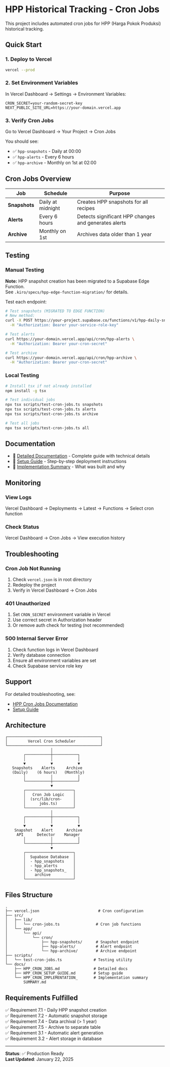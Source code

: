 # HPP Historical Tracking - Cron Jobs

This project includes automated cron jobs for HPP (Harga Pokok Produksi) historical tracking.

## Quick Start

### 1. Deploy to Vercel

```bash
vercel --prod
```

### 2. Set Environment Variables

In Vercel Dashboard → Settings → Environment Variables:

```env
CRON_SECRET=your-random-secret-key
NEXT_PUBLIC_SITE_URL=https://your-domain.vercel.app
```

### 3. Verify Cron Jobs

Go to Vercel Dashboard → Your Project → Cron Jobs

You should see:
- ✅ `hpp-snapshots` - Daily at 00:00
- ✅ `hpp-alerts` - Every 6 hours  
- ✅ `hpp-archive` - Monthly on 1st at 02:00

## Cron Jobs Overview

| Job | Schedule | Purpose |
|-----|----------|---------|
| **Snapshots** | Daily at midnight | Creates HPP snapshots for all recipes |
| **Alerts** | Every 6 hours | Detects significant HPP changes and generates alerts |
| **Archive** | Monthly on 1st | Archives data older than 1 year |

## Testing

### Manual Testing

**Note:** HPP snapshot creation has been migrated to a Supabase Edge Function.  
See `.kiro/specs/hpp-edge-function-migration/` for details.

Test each endpoint:

```bash
# Test snapshots (MIGRATED TO EDGE FUNCTION)
# New method:
curl -X POST https://your-project.supabase.co/functions/v1/hpp-daily-snapshots \
  -H "Authorization: Bearer your-service-role-key"

# Test alerts
curl https://your-domain.vercel.app/api/cron/hpp-alerts \
  -H "Authorization: Bearer your-cron-secret"

# Test archive
curl https://your-domain.vercel.app/api/cron/hpp-archive \
  -H "Authorization: Bearer your-cron-secret"
```

### Local Testing

```bash
# Install tsx if not already installed
npm install -g tsx

# Test individual jobs
npx tsx scripts/test-cron-jobs.ts snapshots
npx tsx scripts/test-cron-jobs.ts alerts
npx tsx scripts/test-cron-jobs.ts archive

# Test all jobs
npx tsx scripts/test-cron-jobs.ts all
```

## Documentation

- 📖 [Detailed Documentation](docs/HPP_CRON_JOBS.md) - Complete guide with technical details
- 🚀 [Setup Guide](docs/HPP_CRON_SETUP_GUIDE.md) - Step-by-step deployment instructions
- 📝 [Implementation Summary](docs/HPP_CRON_IMPLEMENTATION_SUMMARY.md) - What was built and why

## Monitoring

### View Logs

Vercel Dashboard → Deployments → Latest → Functions → Select cron function

### Check Status

Vercel Dashboard → Cron Jobs → View execution history

## Troubleshooting

### Cron Job Not Running

1. Check `vercel.json` is in root directory
2. Redeploy the project
3. Verify in Vercel Dashboard → Cron Jobs

### 401 Unauthorized

1. Set `CRON_SECRET` environment variable in Vercel
2. Use correct secret in Authorization header
3. Or remove auth check for testing (not recommended)

### 500 Internal Server Error

1. Check function logs in Vercel Dashboard
2. Verify database connection
3. Ensure all environment variables are set
4. Check Supabase service role key

## Support

For detailed troubleshooting, see:
- [HPP Cron Jobs Documentation](docs/HPP_CRON_JOBS.md)
- [Setup Guide](docs/HPP_CRON_SETUP_GUIDE.md)

## Architecture

```
┌─────────────────────────────────────────┐
│         Vercel Cron Scheduler           │
└─────────────────────────────────────────┘
                    │
        ┌───────────┼───────────┐
        │           │           │
        ▼           ▼           ▼
   Snapshots    Alerts     Archive
   (Daily)    (6 hours)   (Monthly)
        │           │           │
        └───────────┼───────────┘
                    ▼
        ┌─────────────────────┐
        │   Cron Job Logic    │
        │  (src/lib/cron-     │
        │      jobs.ts)       │
        └─────────────────────┘
                    │
        ┌───────────┼───────────┐
        │           │           │
        ▼           ▼           ▼
    Snapshot    Alert      Archive
     API      Detector    Manager
        │           │           │
        └───────────┼───────────┘
                    ▼
        ┌─────────────────────┐
        │  Supabase Database  │
        │  - hpp_snapshots    │
        │  - hpp_alerts       │
        │  - hpp_snapshots_   │
        │    archive          │
        └─────────────────────┘
```

## Files Structure

```
.
├── vercel.json                          # Cron configuration
├── src/
│   ├── lib/
│   │   └── cron-jobs.ts                # Cron job functions
│   └── app/
│       └── api/
│           └── cron/
│               ├── hpp-snapshots/      # Snapshot endpoint
│               ├── hpp-alerts/         # Alert endpoint
│               └── hpp-archive/        # Archive endpoint
├── scripts/
│   └── test-cron-jobs.ts              # Testing utility
└── docs/
    ├── HPP_CRON_JOBS.md               # Detailed docs
    ├── HPP_CRON_SETUP_GUIDE.md        # Setup guide
    └── HPP_CRON_IMPLEMENTATION_       # Implementation summary
        SUMMARY.md
```

## Requirements Fulfilled

✅ Requirement 7.1 - Daily HPP snapshot creation  
✅ Requirement 7.2 - Automatic snapshot storage  
✅ Requirement 7.4 - Data archival (> 1 year)  
✅ Requirement 7.5 - Archive to separate table  
✅ Requirement 3.1 - Automatic alert generation  
✅ Requirement 3.2 - Alert storage in database  

---

**Status**: ✅ Production Ready  
**Last Updated**: January 22, 2025
